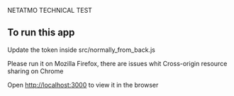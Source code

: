 NETATMO TECHNICAL TEST

## To run this app

Update the token inside src/normally_from_back.js

Please run it on Mozilla Firefox, there are issues whit Cross-origin resource sharing on Chrome

Open [http://localhost:3000](http://localhost:3000) to view it in the browser
